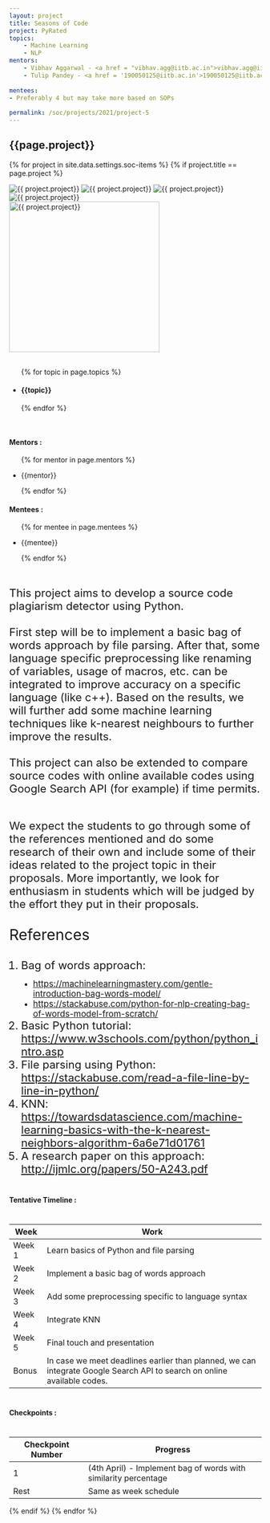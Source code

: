 ```yaml
---
layout: project
title: Seasons of Code
project: PyRated
topics:
    - Machine Learning 
    - NLP
mentors:
    - Vibhav Aggarwal - <a href = "vibhav.agg@iitb.ac.in">vibhav.agg@iitb.ac.in</a>
    - Tulip Pandey - <a href = '190050125@iitb.ac.in'>190050125@iitb.ac.in</a>    
    
mentees:
- Preferably 4 but may take more based on SOPs
    
permalink: /soc/projects/2021/project-5
---
```


<h2 class="display1 m-3 p-3 text-center project-title">{{page.project}}</h2>

{% for project in site.data.settings.soc-items %}
{% if project.title == page.project %}
<div class ="img-soc d-block"> 
    <img src="{{ site.baseurl }}/{{ project.image }}" alt="{{ project.project}}" class="image-1">
    <img src="{{ site.baseurl }}/{{ project.image }}" alt="{{ project.project}}" class="image-2">
    <img src="{{ site.baseurl }}/{{ project.image }}" alt="{{ project.project}}" class="image-3">
    <img src="{{ site.baseurl }}/{{ project.image }}" alt="{{ project.project}}" class="image-4">
</div>
<div class = "mobile-img-soc">
  <img src="{{ site.baseurl }}/{{ project.image }}"  width = "300" height="300" alt="{{ project.project}}" class="border rounded">
  </div>
<div>
    <br>
    <ul>
        {% for topic in page.topics %}
        <li><h4 class="text-primary text-center">{{topic}}</h4></li>
        {% endfor %}
    </ul>
    <br>
    <h4 class="display3  ">Mentors :</h4> 
    <ul>
        {% for mentor in page.mentors %}
        <li><p class="lead">{{mentor}}</p></li>
        {% endfor %}
    </ul>
    <h4 class="display3  ">Mentees :</h4> 
    <ul>
        {% for mentee in page.mentees %}
        <li><p class="lead">{{mentee}}</p></li>
        {% endfor %}
    </ul>
</div>
<div>
    <p class="display3 project-desc" style = "font-size:22px;" >
        <br>
        This project aims to develop a source code plagiarism detector using Python.
        <br><br>
        First step will be to implement a basic bag of words approach by file parsing. After that, some language specific preprocessing like renaming of variables, usage of macros, etc. can be integrated to improve accuracy on a specific language (like c++). Based on the results, we will further add some machine learning techniques like k-nearest neighbours to further improve the results.
        <br><br>
        This project can also be extended to compare source codes with online available codes using Google Search API (for example) if time permits.
        <br><br>
        </p>
        <p class ="display3" style = "font-size:22px">
        We expect the students to go through some of the references mentioned and do some research of their own and include some of their ideas related to the project topic in their proposals. More importantly, we look for enthusiasm in students which will be judged by the effort they put in their proposals.
    </p>
    <p class = "display2 text-dark" style = "font-size:30px">References</p>
    <ol style = "list-style-type: decimal">
    <li class="display3 mb-2" style = "font-size:22px;">Bag of words approach:</li>
    <ul style = "list-style-type: disc">
    <li class="display3 mb-2" style = "font-size:17px;"><a href = "https://machinelearningmastery.com/gentle-introduction-bag-words-model/">https://machinelearningmastery.com/gentle-introduction-bag-words-model/</a></li>
    <li class="display3 mb-2" style = "font-size:17px;"><a href = "https://stackabuse.com/python-for-nlp-creating-bag-of-words-model-from-scratch/">https://stackabuse.com/python-for-nlp-creating-bag-of-words-model-from-scratch/</a></li>
    </ul>
    <li class="display3 mb-2" style = "font-size:22px;">Basic Python tutorial: <a href= "https://www.w3schools.com/python/python_intro.asp">https://www.w3schools.com/python/python_intro.asp</a></li>
    <li class="display3 mb-2" style = "font-size:22px;">File parsing using Python: <a href = "https://stackabuse.com/read-a-file-line-by-line-in-python/">https://stackabuse.com/read-a-file-line-by-line-in-python/</a></li>
    <li class="display3 mb-2" style = "font-size:22px;">KNN: <a href = 'https://towardsdatascience.com/machine-learning-basics-with-the-k-nearest-neighbors-algorithm-6a6e71d01761'>https://towardsdatascience.com/machine-learning-basics-with-the-k-nearest-neighbors-algorithm-6a6e71d01761</a></li>
    <li class="display3 mb-2" style = "font-size:22px;">A research paper on this approach: <a href = "http://ijmlc.org/papers/50-A243.pdf">http://ijmlc.org/papers/50-A243.pdf</a></li>
    </ol>
</div>
<div class = "d-flex">
<div>
    <h4 class="display3" style="margin:40px 0px 40px 0px;">Tentative Timeline :</h4>
    <table class="table table-striped">
    <thead>
        <tr>
        <th>Week</th>
        <th>Work</th>
        </tr>
    </thead>
    <tbody>
    <tr>
      <td  >Week 1</td>
      <td>Learn basics of Python and file parsing</td>
    </tr>
    <tr>
      <td>Week 2</td>
      <td>Implement a basic bag of words approach</td>
    </tr>
    <tr>
      <td>Week 3</td>
      <td>Add some preprocessing specific to language syntax</td>
    </tr>
    <tr>
      <td>Week 4</td>
      <td>Integrate KNN</td>
    </tr>
    <tr>
      <td>Week 5</td>
      <td>Final touch and presentation</td>
    </tr>
    <tr>
      <td>Bonus</td>
      <td>In case we meet deadlines earlier than planned, we can integrate Google Search API to search on online available codes.</td>
    </tr>
    </tbody>
    </table>
</div>
<div>
    <h4 class="display3" style="margin:40px 0px 40px 0px;">Checkpoints :</h4>
    <table class="table table-striped">
    <thead>
        <tr>
        <th>Checkpoint Number</th>
        <th>Progress</th>
        </tr>
    </thead>
    <tbody>
    <tr>
      <td  >1</td>
      <td>(4th April) - Implement bag of words with similarity percentage</td>
    </tr>
    <tr>
      <td>Rest</td>
      <td>Same as week schedule</td>
    </tr>
    </tbody>
    </table>
</div>
</div>
{% endif %}
{% endfor %}
